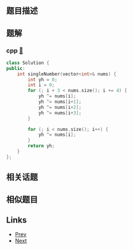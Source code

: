 
# [](https://leetcode-cn.com/problems/single-number)

## 题目描述



## 题解

### cpp [🔗](single-number.cpp) 
```cpp
class Solution {
public:
    int singleNumber(vector<int>& nums) {
        int yh = 0;
        int i = 0;
        for (; i + 3 < nums.size(); i += 4) {
            yh ^= nums[i];
            yh ^= nums[i+1];
            yh ^= nums[i+2];
            yh ^= nums[i+3];
        }

        for (; i < nums.size(); i++) {
            yh ^= nums[i];
        }
        return yh;
    }
};
```


## 相关话题



## 相似题目



## Links

- [Prev](../surrounded-regions/README.md) 
- [Next](../copy-list-with-random-pointer/README.md) 

